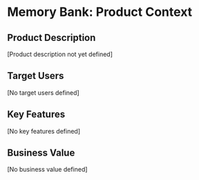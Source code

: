 # Memory Bank: Product Context

## Product Description
[Product description not yet defined]

## Target Users
[No target users defined]

## Key Features
[No key features defined]

## Business Value
[No business value defined]
